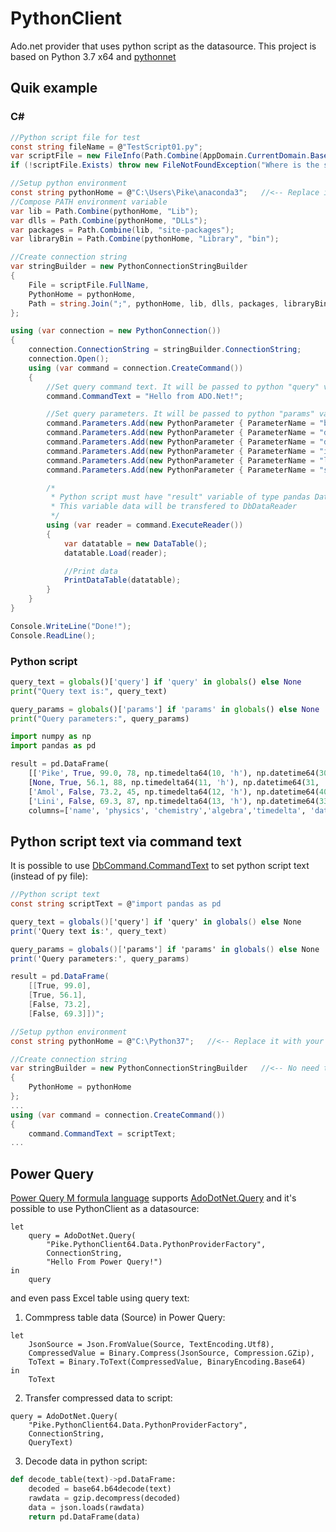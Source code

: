 # PythonClient
Ado.net provider that uses python script as the datasource. This project is based on Python 3.7 x64 and [pythonnet](https://github.com/pythonnet/pythonnet)
## Quik example
### C#
```C#
//Python script file for test
const string fileName = @"TestScript01.py";
var scriptFile = new FileInfo(Path.Combine(AppDomain.CurrentDomain.BaseDirectory, fileName));
if (!scriptFile.Exists) throw new FileNotFoundException("Where is the script?", scriptFile.FullName);

//Setup python environment
const string pythonHome = @"C:\Users\Pike\anaconda3";   //<-- Replace it with your own path to anaconda
//Compose PATH environment variable
var lib = Path.Combine(pythonHome, "Lib");
var dlls = Path.Combine(pythonHome, "DLLs");
var packages = Path.Combine(lib, "site-packages");
var libraryBin = Path.Combine(pythonHome, "Library", "bin");

//Create connection string
var stringBuilder = new PythonConnectionStringBuilder
{
    File = scriptFile.FullName,
    PythonHome = pythonHome,
    Path = string.Join(";", pythonHome, lib, dlls, packages, libraryBin)
};

using (var connection = new PythonConnection())
{
    connection.ConnectionString = stringBuilder.ConnectionString;
    connection.Open();
    using (var command = connection.CreateCommand())
    {
        //Set query command text. It will be passed to python "query" variable
        command.CommandText = "Hello from ADO.Net!";

        //Set query parameters. It will be passed to python "params" variable
        command.Parameters.Add(new PythonParameter { ParameterName = "bool", Value = true });
        command.Parameters.Add(new PythonParameter { ParameterName = "dt", Value = DateTime.Today });
        command.Parameters.Add(new PythonParameter { ParameterName = "double", Value = 1235.0 });
        command.Parameters.Add(new PythonParameter { ParameterName = "int", Value = 789 });
        command.Parameters.Add(new PythonParameter { ParameterName = "long", Value = 1024L });
        command.Parameters.Add(new PythonParameter { ParameterName = "string", Value = "String parameter" });

        /*
         * Python script must have "result" variable of type pandas DataFrame.
         * This variable data will be transfered to DbDataReader
         */
        using (var reader = command.ExecuteReader())
        {
            var datatable = new DataTable();
            datatable.Load(reader);

            //Print data
            PrintDataTable(datatable);
        }
    }
}

Console.WriteLine("Done!");
Console.ReadLine();
```
### Python script
```Python
query_text = globals()['query'] if 'query' in globals() else None
print("Query text is:", query_text)

query_params = globals()['params'] if 'params' in globals() else None
print("Query parameters:", query_params)

import numpy as np
import pandas as pd

result = pd.DataFrame(
	[['Pike', True, 99.0, 78, np.timedelta64(10, 'h'), np.datetime64(30, 'Y')],
	[None, True, 56.1, 88, np.timedelta64(11, 'h'), np.datetime64(31, 'Y')],
	['Amol', False, 73.2, 45, np.timedelta64(12, 'h'), np.datetime64(40, 'Y')],
	['Lini', False, 69.3, 87, np.timedelta64(13, 'h'), np.datetime64(33, 'Y')]],
	columns=['name', 'physics', 'chemistry','algebra','timedelta', 'datetime'])
```
## Python script text via command text
It is possible to use [DbCommand.CommandText](https://docs.microsoft.com/en-us/dotnet/api/system.data.common.dbcommand.commandtext?view=netframework-4.6.1) to set python script text (instead of py file):
```C#
//Python script text
const string scriptText = @"import pandas as pd

query_text = globals()['query'] if 'query' in globals() else None
print('Query text is:', query_text)

query_params = globals()['params'] if 'params' in globals() else None
print('Query parameters:', query_params)

result = pd.DataFrame(
	[[True, 99.0],
	[True, 56.1],
	[False, 73.2],
	[False, 69.3]])";

//Setup python environment
const string pythonHome = @"C:\Python37";   //<-- Replace it with your own path to python 3.7

//Create connection string
var stringBuilder = new PythonConnectionStringBuilder   //<-- No need to set File property
{
    PythonHome = pythonHome
};
...
using (var command = connection.CreateCommand())
{
    command.CommandText = scriptText;
...
```
## Power Query
[Power Query M formula language](https://docs.microsoft.com/en-us/powerquery-m/) supports [AdoDotNet.Query](https://docs.microsoft.com/en-us/powerquery-m/adodotnet-query) and it's possible to use PythonClient as a datasource:
```F#
let
    query = AdoDotNet.Query(
        "Pike.PythonClient64.Data.PythonProviderFactory", 
        ConnectionString, 
        "Hello From Power Query!")
in
    query
```
and even pass Excel table using query text:
1. Commpress table data (Source) in Power Query:
```F#
let
    JsonSource = Json.FromValue(Source, TextEncoding.Utf8),
    CompressedValue = Binary.Compress(JsonSource, Compression.GZip),
    ToText = Binary.ToText(CompressedValue, BinaryEncoding.Base64)
in
    ToText
```
2. Transfer compressed data to script:
```F#
query = AdoDotNet.Query(
    "Pike.PythonClient64.Data.PythonProviderFactory", 
    ConnectionString, 
    QueryText)
```
3. Decode data in python script:
```Python
def decode_table(text)->pd.DataFrame:
    decoded = base64.b64decode(text)
    rawdata = gzip.decompress(decoded)
    data = json.loads(rawdata)
    return pd.DataFrame(data)
```
